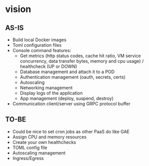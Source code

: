 # vision

## AS-IS

- Build local Docker images
- Toml configuration files
- Console command features:
  - Get metrics (http status codes, cache hit ratio, VM service concurrency, data transfer bytes, memory and cpu usage) / healthcheck (UP or DOWN)
  - Database management and attach it to a POD
  - Authentication management (oauth, secrets, certs)
  - Autoscaling
  - Networking management
  - Display logs of the application
  - App management (deploy, suspend, destroy)
- Communication client/server using GRPC protocol buffer

## TO-BE

- Could be nice to set cron jobs as other PaaS do like GAE
- Assign CPU and memory resources
- Create your own healthchecks
- TOML config file
- Autoscaling management
- Ingress/Egress